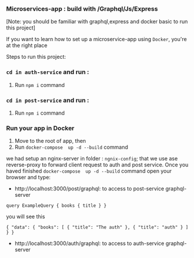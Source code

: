 
### Microservices-app : build with /Graphql/Js/Express

[Note: you should be familiar with graphql,express and docker basic to run this project]

If you want to learn how to set up a microservice-app using `Docker`, you're at the right place

Steps to run this project:

### `cd in auth-service` and run :

1. Run `npm i` command


### `cd in post-service` and run :

1. Run `npm i` command

### Run your app in Docker

1. Move to the root of app, then 
2. Run `docker-compose  up -d --build` command


we had setup an nginx-server in folder : `ngnix-config`; that we use ase reverse-proxy to forward client request to auth and post service. Once you haved finished `docker-compose  up -d --build` command open your browser and type:

- http://localhost:3000/post/graphql: to access to post-service graphql-server 


`query ExampleQuery {
  books {
    title
  }
}`

you will see this 


`{
  "data": {
    "books": [
      {
        "title": "The auth"
      },
      {
        "title": "auth"
      }
    ]
  }
}`



- http://localhost:3000/auth/graphql: to access to auth-service graphql-server 


